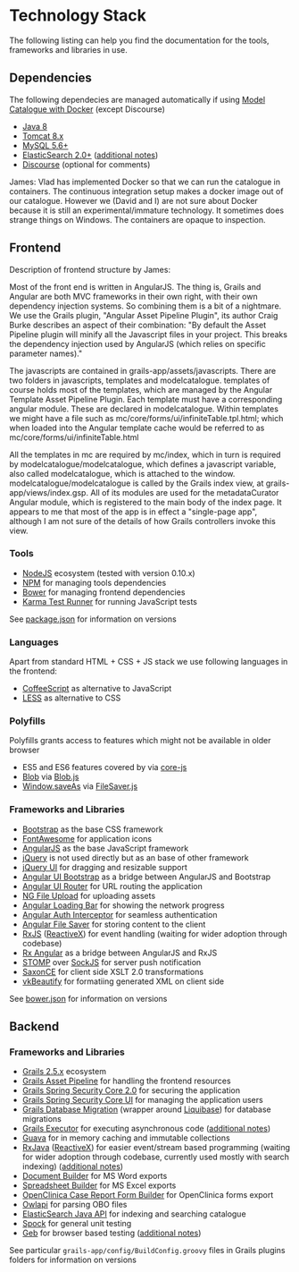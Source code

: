 # Technology Stack
The following listing can help you find the documentation for the tools, frameworks and libraries in use.

## Dependencies
The following dependecies are managed automatically if using [Model Catalogue with Docker]((https://github.com/MetadataRegistry/registry/)) (except Discourse)
* [Java 8](http://www.oracle.com/technetwork/java/javase/downloads/jdk8-downloads-2133151.html)
* [Tomcat 8.x](https://tomcat.apache.org/download-80.cgi)
* [MySQL 5.6+](https://www.mysql.com/)
* [ElasticSearch 2.0+](https://www.elastic.co/products/elasticsearch) ([additional notes](../../deployment/elasticsearch.md))
* [Discourse](https://www.discourse.org/) (optional for comments)

James: Vlad has implemented Docker so that we can run the catalogue in containers. The continuous integration setup makes a docker image out of our catalogue. However we (David and I) are not sure about Docker because it is still an experimental/immature technology. It sometimes does strange things on Windows. The containers are opaque to inspection.

## Frontend

Description of frontend structure by James:

Most of the front end is written in AngularJS. The thing is, Grails and Angular are both MVC frameworks in their own right, with their own dependency injection systems. So combining them is a bit of a nightmare. We use the Grails plugin, "Angular Asset Pipeline Plugin", its author Craig Burke describes an aspect of their combination: "By default the Asset Pipeline plugin will minify all the Javascript files in your project. This breaks the dependency injection used by AngularJS (which relies on specific parameter names)."

The javascripts are contained in grails-app/assets/javascripts. There are two folders in javascripts, templates and modelcatalogue. templates of course holds most of the templates, which are managed by the Angular Template Asset Pipeline Plugin. Each template must have a corresponding angular module. These are declared in modelcatalogue. Within templates we might have a file such as mc/core/forms/ui/infiniteTable.tpl.html; which when loaded into the Angular template cache would be referred to as mc/core/forms/ui/infiniteTable.html

All the templates in mc are required by mc/index, which in turn is required by modelcatalogue/modelcatalogue, which defines a javascript variable, also called modelcatalogue, which is attached to the window. modelcatalogue/modelcatalogue is called by the Grails index view, at grails-app/views/index.gsp. All of its modules are used for the metadataCurator Angular module, which is registered to the main body of the index page. It appears to me that most of the app is in effect a "single-page app", although I am not sure of the details of how Grails controllers invoke this view.

### Tools
* [NodeJS](https://nodejs.org/en/) ecosystem (tested with version 0.10.x)
* [NPM](https://www.npmjs.com/) for managing tools dependencies
* [Bower](http://bower.io/) for managing frontend dependencies
* [Karma Test Runner](http://karma-runner.github.io/) for running JavaScript tests

See [package.json](../../../ModelCatalogueCorePlugin/package.json) for information on versions

### Languages
Apart from standard HTML + CSS + JS stack we use following languages in the frontend:
* [CoffeeScript](http://coffeescript.org/) as alternative to JavaScript
* [LESS](http://lesscss.org/) as alternative to CSS

### Polyfills
Polyfills grants access to features which might not be available in older browser
* ES5 and ES6 features covered by via [core-js](https://github.com/zloirock/core-js)
* [Blob](https://developer.mozilla.org/en-US/docs/Web/API/Blob) via [Blob.js](https://github.com/eligrey/Blob.js/)
* [Window.saveAs](https://dev.w3.org/2009/dap/file-system/file-writer.html) via [FileSaver.js](https://github.com/eligrey/FileSaver.js)

### Frameworks and Libraries
* [Bootstrap](http://getbootstrap.com/) as the base CSS framework
* [FontAwesome](http://fontawesome.io/) for application icons
* [AngularJS](https://angularjs.org/) as the base JavaScript framework
* [jQuery](https://jquery.com/) is not used directly but as an base of other framework
* [jQuery UI](https://jqueryui.com/) for dragging and resizable support
* [Angular UI Bootstrap](http://angular-ui.github.io/bootstrap/versioned-docs/0.13.4/) as a bridge between AngularJS and Bootstrap
* [Angular UI Router](http://angular-ui.github.io/ui-router/site/#/api/ui.router) for URL routing the application
* [NG File Upload](https://github.com/danialfarid/ng-file-upload) for uploading assets
* [Angular Loading Bar](http://chieffancypants.github.io/angular-loading-bar/) for showing the network progress
* [Angular Auth Interceptor](https://github.com/witoldsz/angular-http-auth) for seamless authentication
* [Angular File Saver](https://github.com/alferov/angular-file-saver) for storing content to the client
* [RxJS](https://github.com/Reactive-Extensions/RxJS) ([ReactiveX](http://reactivex.io/)) for event handling (waiting for wider adoption through codebase)
* [Rx Angular](https://github.com/Reactive-Extensions/rx.angular.js/) as a bridge between AngularJS and RxJS
* [STOMP](http://jmesnil.net/stomp-websocket/doc/) over [SockJS](http://sockjs.org) for server push notification
* [SaxonCE](http://www.saxonica.com/ce/index.xml) for client side XSLT 2.0 transformations
* [vkBeautify](http://www.eslinstructor.net/vkbeautify/) for formatiing generated XML on client side

See [bower.json](../../../ModelCatalogueCorePlugin/bower.json) for information on versions

## Backend

### Frameworks and Libraries
* [Grails 2.5.x](http://grails.github.io/grails-doc/2.5.x/) ecosystem
* [Grails Asset Pipeline](https://grails.org/plugin/asset-pipeline) for handling the frontend resources
* [Grails Spring Security Core 2.0](https://grails.org/plugin/spring-security-core) for securing the application
* [Grails Spring Security Core UI](https://grails.org/plugin/spring-security-ui) for managing the application users
* [Grails Database Migration](https://grails.org/plugin/database-migration) (wrapper around [Liquibase](http://www.liquibase.org/)) for database migrations
* [Grails Executor](https://grails.org/plugin/executor) for executing asynchronous code ([additional notes](../executor_service.md))
* [Guava](https://github.com/google/guava) for in memory caching and immutable collections
* [RxJava](https://github.com/ReactiveX/RxJava) ([ReactiveX](http://reactivex.io/)) for easier event/stream based programming (waiting for wider adoption through codebase, currently used mostly with search indexing) ([additional notes](rxjava.md))
* [Document Builder](https://github.com/craigburke/document-builder) for MS Word exports
* [Spreadsheet Builder](http://metadataregistry.github.io/spreadsheet-builder/) for MS Excel exports
* [OpenClinica Case Report Form Builder](https://github.com/MetadataRegistry/crf-builder) for OpenClinica forms export
* [Owlapi](https://github.com/owlcs/owlapi/) for parsing OBO files
* [ElasticSearch Java API](https://www.elastic.co/guide/en/elasticsearch/client/java-api/current/index.html) for indexing and searching catalogue
* [Spock](https://spockframework.github.io/spock/docs/1.0/) for general unit testing
* [Geb](http://www.gebish.org/) for browser based testing ([additional notes](geb.md))

See particular `grails-app/config/BuildConfig.groovy` files in Grails plugins folders for information on versions



